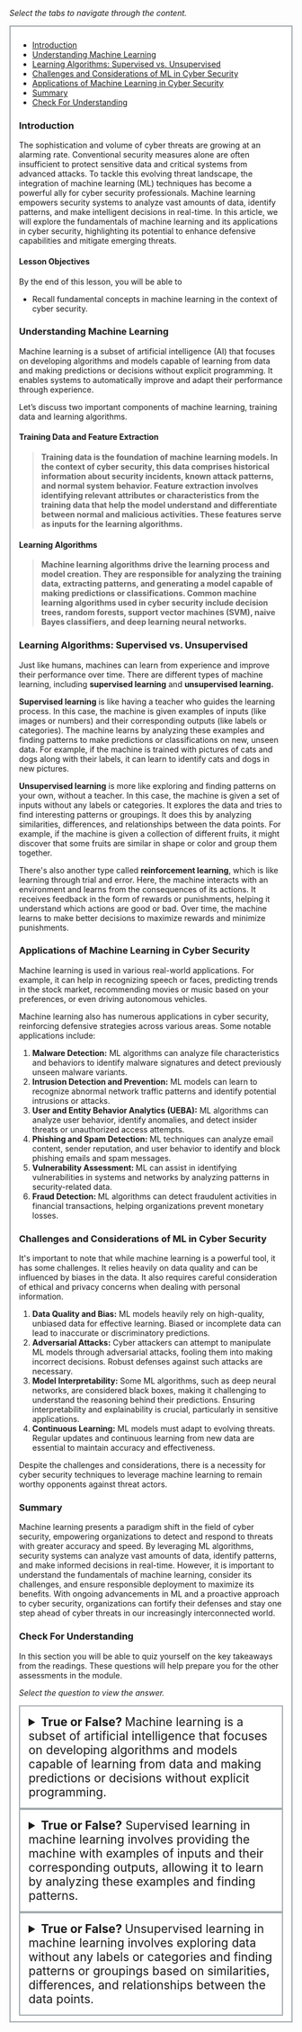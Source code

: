 <p><em>Select the tabs to navigate through the content.</em></p>
<div style="margin: 1em 0%; padding: 10px 15px; border: 2px solid #A2AAAD; background: #ffffff; font-size: 100%; overflow: auto;">
<div class="enhanceable_content tabs">
<ul>
<li><a href="#fragment-1">Introduction</a></li>
<li><a href="#fragment-2">Understanding Machine Learning</a></li>
<li><a href="#fragment-3">Learning Algorithms: Supervised vs. Unsupervised</a></li>
<li><a href="#fragment-4">Challenges and Considerations of ML in Cyber Security </a></li>
<li><a href="#fragment-5">Applications of Machine Learning in Cyber Security</a></li>
<li><a href="#fragment-6">Summary</a></li>
<li><a href="#fragment-7">Check For Understanding</a></li>
</ul>
<div id="fragment-1" style="overflow: auto:;">
<h3>Introduction</h3>
<p>The sophistication and volume of cyber threats are growing at an alarming rate. Conventional security measures alone are often insufficient to protect sensitive data and critical systems from advanced attacks. To tackle this evolving threat landscape, the integration of machine learning (ML) techniques has become a powerful ally for cyber security professionals. Machine learning empowers security systems to analyze vast amounts of data, identify patterns, and make intelligent decisions in real-time. In this article, we will explore the fundamentals of machine learning and its applications in cyber security, highlighting its potential to enhance defensive capabilities and mitigate emerging threats.</p>
<h4>Lesson Objectives</h4>
<p>By the end of this lesson, you will be able to</p>
<ul>
<li>Recall fundamental concepts in machine learning in the context of cyber security.</li>
</ul>
</div>
<div id="fragment-2" style="overflow: auto:;">
<h3>Understanding Machine Learning</h3>
<p><span>Machine learning is a subset of artificial intelligence (AI) that focuses on developing algorithms and models capable of learning from data and making predictions or decisions without explicit programming. It enables systems to automatically improve and adapt their performance through experience.</span></p>
<p><span>Let’s discuss two important components of machine learning, training data and learning algorithms.</span></p>
<h4>Training Data and Feature Extraction</h4>
<blockquote>
<p><strong>Training data is the foundation of machine learning models. In the context of cyber security, this data comprises historical information about security incidents, known attack patterns, and normal system behavior. Feature extraction involves identifying relevant attributes or characteristics from the training data that help the model understand and differentiate between normal and malicious activities. These features serve as inputs for the learning algorithms.</strong></p>
</blockquote>
<h4>Learning Algorithms</h4>
<blockquote>
<p><strong>Machine learning algorithms drive the learning process and model creation. They are responsible for analyzing the training data, extracting patterns, and generating a model capable of making predictions or classifications. Common machine learning algorithms used in cyber security include decision trees, random forests, support vector machines (SVM), naive Bayes classifiers, and deep learning neural networks.</strong></p>
</blockquote>
</div>
<div id="fragment-3" style="overflow: auto:;">
<h3>Learning Algorithms: Supervised vs. Unsupervised</h3>
<p><span>Just like humans, machines can learn from experience and improve their performance over time. There are different types of machine learning, including <strong>supervised learning</strong> and <strong>unsupervised learning.</strong></span></p>
<p><span><strong>Supervised learning</strong> is like having a teacher who guides the learning process. In this case, the machine is given examples of inputs (like images or numbers) and their corresponding outputs (like labels or categories). The machine learns by analyzing these examples and finding patterns to make predictions or classifications on new, unseen data. For example, if the machine is trained with pictures of cats and dogs along with their labels, it can learn to identify cats and dogs in new pictures.</span></p>
<p><span><strong>Unsupervised learning</strong> is more like exploring and finding patterns on your own, without a teacher. In this case, the machine is given a set of inputs without any labels or categories. It explores the data and tries to find interesting patterns or groupings. It does this by analyzing similarities, differences, and relationships between the data points. For example, if the machine is given a collection of different fruits, it might discover that some fruits are similar in shape or color and group them together.</span></p>
<p><span>There's also another type called <strong>reinforcement learning</strong>, which is like learning through trial and error. Here, the machine interacts with an environment and learns from the consequences of its actions. It receives feedback in the form of rewards or punishments, helping it understand which actions are good or bad. Over time, the machine learns to make better decisions to maximize rewards and minimize punishments.</span></p>
</div>
<div id="fragment-4" style="overflow: auto:;">
<h3>Applications of Machine Learning in Cyber Security</h3>
<p><span>Machine learning is used in various real-world applications. For example, it can help in recognizing speech or faces, predicting trends in the stock market, recommending movies or music based on your preferences, or even driving autonomous vehicles.</span></p>
<p><span>Machine learning also has numerous applications in cyber security, reinforcing defensive strategies across various areas. Some notable applications include:</span></p>
<ol>
<li aria-level="1"><strong>Malware Detection:</strong><span> ML algorithms can analyze file characteristics and behaviors to identify malware signatures and detect previously unseen malware variants.</span></li>
<li aria-level="1"><strong>Intrusion Detection and Prevention:</strong><span> ML models can learn to recognize abnormal network traffic patterns and identify potential intrusions or attacks.</span></li>
<li aria-level="1"><strong>User and Entity Behavior Analytics (UEBA):</strong><span> ML algorithms can analyze user behavior, identify anomalies, and detect insider threats or unauthorized access attempts.</span></li>
<li aria-level="1"><strong>Phishing and Spam Detection:</strong><span> ML techniques can analyze email content, sender reputation, and user behavior to identify and block phishing emails and spam messages.</span></li>
<li aria-level="1"><strong>Vulnerability Assessment: </strong><span>ML can assist in identifying vulnerabilities in systems and networks by analyzing patterns in security-related data.</span></li>
<li aria-level="1"><strong style="font-size: 100%; color: var(--ic-brand-font-color-dark); font-family: inherit;">Fraud Detection: </strong><span>ML algorithms can detect fraudulent activities in financial transactions, helping organizations prevent monetary losses.</span></li>
</ol>
</div>
<div id="fragment-5" style="overflow: auto:;">
<h3>Challenges and Considerations of ML in Cyber Security</h3>
<p><span>It's important to note that while machine learning is a powerful tool, it has some challenges. It relies heavily on data quality and can be influenced by biases in the data. It also requires careful consideration of ethical and privacy concerns when dealing with personal information.</span></p>
<ol>
<li aria-level="1"><strong>Data Quality and Bias:</strong><span> ML models heavily rely on high-quality, unbiased data for effective learning. Biased or incomplete data can lead to inaccurate or discriminatory predictions.</span></li>
<li aria-level="1"><strong>Adversarial Attacks:</strong><span> Cyber attackers can attempt to manipulate ML models through adversarial attacks, fooling them into making incorrect decisions. Robust defenses against such attacks are necessary.</span></li>
<li aria-level="1"><strong>Model Interpretability:</strong><span> Some ML algorithms, such as deep neural networks, are considered black boxes, making it challenging to understand the reasoning behind their predictions. Ensuring interpretability and explainability is crucial, particularly in sensitive applications.</span></li>
<li aria-level="1"><strong>Continuous Learning:</strong><span> ML models must adapt to evolving threats. Regular updates and continuous learning from new data are essential to maintain accuracy and effectiveness.</span></li>
</ol>
<p><span>Despite the challenges and considerations, there is a necessity for cyber security techniques to leverage machine learning to remain worthy opponents against threat actors. </span></p>
</div>
<div id="fragment-6" style="overflow: auto:;">
<h3>Summary</h3>
<p><span>Machine learning presents a paradigm shift in the field of cyber security, empowering organizations to detect and respond to threats with greater accuracy and speed. By leveraging ML algorithms, security systems can analyze vast amounts of data, identify patterns, and make informed decisions in real-time. However, it is important to understand the fundamentals of machine learning, consider its challenges, and ensure responsible deployment to maximize its benefits. With ongoing advancements in ML and a proactive approach to cyber security, organizations can fortify their defenses and stay one step ahead of cyber threats in our increasingly interconnected world.</span></p>
</div>
<div id="fragment-7" style="overflow: auto:;">
<h3>Check For Understanding</h3>
<p>In this section you will be able to quiz yourself on the key takeaways from the readings. These questions will help prepare you for the other assessments in the module.&nbsp;</p>
<p><em>Select the question to view the answer.</em></p>
<details>
<summary style="padding: 15px; font-size: 150%; border: 2px solid #A2AAAD;"><strong>True or False? </strong>Machine learning is a subset of artificial intelligence that focuses on developing algorithms and models capable of learning from data and making predictions or decisions without explicit programming.</summary>
<p style="margin-left: 10px;">True</p>
</details><details>
<summary style="padding: 15px; font-size: 150%; border: 2px solid #A2AAAD;"><strong>True or False?</strong> Supervised learning in machine learning involves providing the machine with examples of inputs and their corresponding outputs, allowing it to learn by analyzing these examples and finding patterns.</summary>
<p>&nbsp;</p>
<p style="margin-left: 10px;">True</p>
</details><details>
<summary style="padding: 15px; font-size: 150%; border: 2px solid #A2AAAD;"><strong>True or False? </strong>Unsupervised learning in machine learning involves exploring data without any labels or categories and finding patterns or groupings based on similarities, differences, and relationships between the data points.</summary>
<p style="margin-left: 10px;">True</p>
</details></div>
</div>
</div>